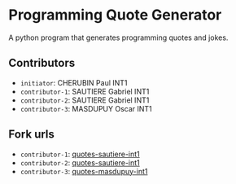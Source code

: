 # Programming Quote Generator

A python program that generates programming quotes and jokes.

## Contributors
- `initiator`: CHERUBIN Paul INT1
- `contributor-1`: SAUTIERE Gabriel INT1
- `contributor-2`: SAUTIERE Gabriel INT1
- `contributor-3`: MASDUPUY Oscar INT1
## Fork urls
- `contributor-1`: [quotes-sautiere-int1](https://github.com/gspfr/quotes-sautiere-int1)
- `contributor-2`: [quotes-sautiere-int1](https://github.com/gspfr/quotes-sautiere-int1)
- `contributor-3`: [quotes-masdupuy-int1](https://github.com/Masdupp/quotes-masdupuy-int1)